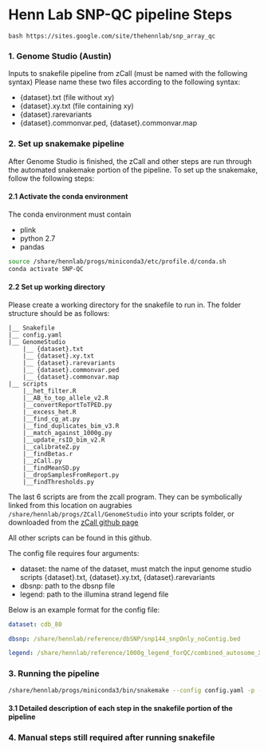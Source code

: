 # Henn Lab SNP-QC pipeline Steps

```bash https://sites.google.com/site/thehennlab/snp_array_qc```


### 1. Genome Studio (Austin)

Inputs to snakefile pipeline from zCall (must be named with the following syntax) Please name these two files according to the following syntax:
- {dataset}.txt (file without xy)
- {dataset}.xy.txt (file containing xy)
- {dataset}.rarevariants
- {dataset}.commonvar.ped, {dataset}.commonvar.map


### 2. Set up snakemake pipeline
After Genome Studio is finished, the zCall and other steps are run through the automated snakemake portion of the pipeline. To set up the snakemake, follow the following steps:

#### 2.1 Activate the conda environment

The conda environment must contain
- plink
- python 2.7
- pandas

```bash
source /share/hennlab/progs/miniconda3/etc/profile.d/conda.sh
conda activate SNP-QC
```

#### 2.2 Set up working directory

Please create a working directory for the snakefile to run in. The folder structure should be as follows:
```
|__ Snakefile
|__ config.yaml
|__ GenomeStudio
    |__ {dataset}.txt
    |__ {dataset}.xy.txt
    |__ {dataset}.rarevariants
    |__ {dataset}.commonvar.ped
    |__ {dataset}.commonvar.map
|__ scripts
    |__het_filter.R
    |__AB_to_top_allele_v2.R
    |__convertReportToTPED.py
    |__excess_het.R
    |__find_cg_at.py
    |__find_duplicates_bim_v3.R
    |__match_against_1000g.py
    |__update_rsID_bim_v2.R
    |__calibrateZ.py
    |__findBetas.r
    |__zCall.py
    |__findMeanSD.py
    |__dropSamplesFromReport.py
    |__findThresholds.py

```
The last 6 scripts are from the zcall program. They can be symbolically linked from this location on augrabies `/share/hennlab/progs/ZCall/GenomeStudio` into your scripts folder, or downloaded from the [zCall github page](https://github.com/jigold/zCall)

All other scripts can be found in this github.

The config file requires four arguments:
- dataset: the name of the dataset, must match the input genome studio scripts {dataset}.txt, {dataset}.xy.txt, {dataset}.rarevariants
- dbsnp: path to the dbsnp file
- legend: path to the illumina strand legend file

Below is an example format for the config file:

```yaml
dataset: cdb_80

dbsnp: /share/hennlab/reference/dbSNP/snp144_snpOnly_noContig.bed

legend: /share/hennlab/reference/1000g_legend_forQC/combined_autosome_X_XY_1000GP_Phase3_GRCh37_SNPonly.legend
```

### 3. Running the pipeline

```bash  
/share/hennlab/progs/miniconda3/bin/snakemake --config config.yaml -p -j 10
```

#### 3.1 Detailed description of each step in the snakefile portion of the pipeline



### 4. Manual steps still required after running snakefile
